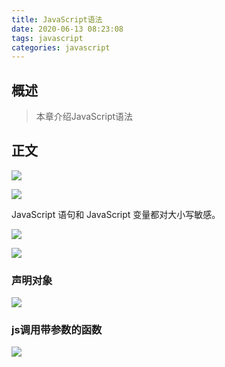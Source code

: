 ```yaml
---
title: JavaScript语法
date: 2020-06-13 08:23:08
tags: javascript
categories: javascript
---
```


## 概述

> 本章介绍JavaScript语法

<!--more-->

## 正文

![](https://photos.alitaalice.cn/image/20200613082401.png)

![](https://photos.alitaalice.cn/image/20200613082541.png)

 JavaScript 语句和 JavaScript 变量都对大小写敏感。

![](https://photos.alitaalice.cn/image/20200613083857.png)

![](https://photos.alitaalice.cn/image/20200613085322.png)

### 声明对象

![](https://photos.alitaalice.cn/image/20200613085835.png)

### js调用带参数的函数

![](https://photos.alitaalice.cn/image/20200613090436.png)